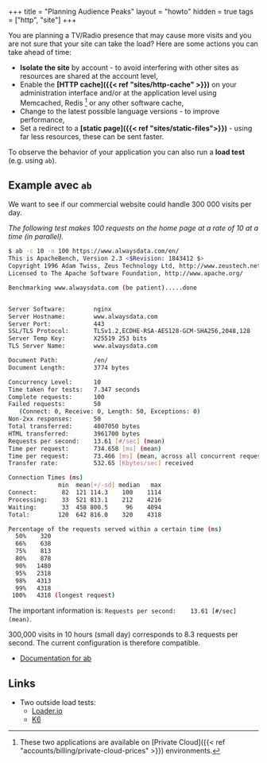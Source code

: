 +++
title = "Planning Audience Peaks"
layout = "howto"
hidden = true
tags = ["http", "site"]
+++

You are planning a TV/Radio presence that may cause more visits and you are not sure that your site can take the load? Here are some actions you can take ahead of time:

- **Isolate the site** by account - to avoid interfering with other sites as resources are shared at the account level,
- Enable the **[HTTP cache]({{< ref "sites/http-cache" >}})** on your administration interface and/or at the application level using Memcached, Redis [^1] or any other software cache,
- Change to the latest possible language versions - to improve performance,
- Set a redirect to a **[static page]({{< ref "sites/static-files">}})** - using far less resources, these can be sent faster.

To observe the behavior of your application you can also run a **load test** (e.g. using `ab`).

## Example avec `ab`

We want to see if our commercial website could handle 300 000 visits per day.

*The following test makes 100 requests on the home page at a rate of 10 at a time (in parallel).*

```sh
$ ab -c 10 -n 100 https://www.alwaysdata.com/en/
This is ApacheBench, Version 2.3 <$Revision: 1843412 $>
Copyright 1996 Adam Twiss, Zeus Technology Ltd, http://www.zeustech.net/
Licensed to The Apache Software Foundation, http://www.apache.org/

Benchmarking www.alwaysdata.com (be patient).....done


Server Software:        nginx
Server Hostname:        www.alwaysdata.com
Server Port:            443
SSL/TLS Protocol:       TLSv1.2,ECDHE-RSA-AES128-GCM-SHA256,2048,128
Server Temp Key:        X25519 253 bits
TLS Server Name:        www.alwaysdata.com

Document Path:          /en/
Document Length:        3774 bytes

Concurrency Level:      10
Time taken for tests:   7.347 seconds
Complete requests:      100
Failed requests:        50
   (Connect: 0, Receive: 0, Length: 50, Exceptions: 0)
Non-2xx responses:      50
Total transferred:      4007050 bytes
HTML transferred:       3961700 bytes
Requests per second:    13.61 [#/sec] (mean)
Time per request:       734.658 [ms] (mean)
Time per request:       73.466 [ms] (mean, across all concurrent requests)
Transfer rate:          532.65 [Kbytes/sec] received

Connection Times (ms)
              min  mean[+/-sd] median   max
Connect:       82  121 114.3    100    1114
Processing:    33  521 813.1    212    4216
Waiting:       33  458 800.5     96    4094
Total:        120  642 816.0    320    4318

Percentage of the requests served within a certain time (ms)
  50%    320
  66%    638
  75%    813
  80%    878
  90%   1480
  95%   2318
  98%   4313
  99%   4318
 100%   4318 (longest request)

```

The important information is: `Requests per second:    13.61 [#/sec] (mean)`.

300,000 visits in 10 hours (small day) corresponds to 8.3 requests per second. The current configuration is therefore compatible.

- [Documentation for ab](https://httpd.apache.org/docs/2.4/programs/ab.html)

## Links

- Two outside load tests:
    - [Loader.io](https://loader.io/)
    - [K6](https://k6.io/)
  

[^1]: These two applications are available on [Private Cloud]({{< ref "accounts/billing/private-cloud-prices" >}}) environments.
